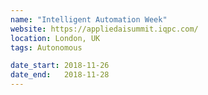 ```yaml
---
name: "Intelligent Automation Week"
website: https://appliedaisummit.iqpc.com/
location: London, UK
tags: Autonomous

date_start: 2018-11-26
date_end:   2018-11-28
---
```


